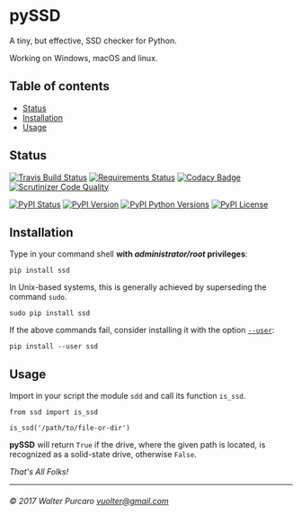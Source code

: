 pySSD
=====

A tiny, but effective, SSD checker for Python.

Working on Windows, macOS and linux.


Table of contents
-----------------

- [Status](#status)
- [Installation](#installation)
- [Usage](#usage)


Status
------

[![Travis Build Status](https://travis-ci.org/vuolter/pySSD.svg?branch=master)](https://travis-ci.org/vuolter/pySSD)
[![Requirements Status](https://requires.io/github/vuolter/pySSD/requirements.svg?branch=master)](https://requires.io/github/vuolter/pySSD/requirements/?branch=master)
[![Codacy Badge](https://api.codacy.com/project/badge/Grade/6ee47c32da944cbcac211ac3ac4ddff2)](https://www.codacy.com/app/vuolter/pySSD?utm_source=github.com&amp;utm_medium=referral&amp;utm_content=vuolter/pySSD&amp;utm_campaign=Badge_Grade)
[![Scrutinizer Code Quality](https://scrutinizer-ci.com/g/vuolter/pySSD/badges/quality-score.png?b=master)](https://scrutinizer-ci.com/g/vuolter/pySSD/?branch=master)

[![PyPI Status](https://img.shields.io/pypi/status/ssd.svg)](https://pypi.python.org/pypi/ssd)
[![PyPI Version](https://img.shields.io/pypi/v/ssd.svg)](https://pypi.python.org/pypi/ssd)
[![PyPI Python Versions](https://img.shields.io/pypi/pyversions/ssd.svg)](https://pypi.python.org/pypi/ssd)
[![PyPI License](https://img.shields.io/pypi/l/ssd.svg)](https://pypi.python.org/pypi/ssd)


Installation
------------

Type in your command shell **with _administrator/root_ privileges**:

    pip install ssd

In Unix-based systems, this is generally achieved by superseding
the command `sudo`.

    sudo pip install ssd

If the above commands fail, consider installing it with the option
[`--user`](https://pip.pypa.io/en/latest/user_guide/#user-installs):

    pip install --user ssd


Usage
-----

Import in your script the module `sdd` and call its function `is_ssd`.

    from ssd import is_ssd

    is_ssd('/path/to/file-or-dir')

**pySSD** will return `True` if the drive, where the given path is located, is
recognized as a solid-state drive, otherwise `False`.

_That's All Folks!_


------------------------------------------------
###### © 2017 Walter Purcaro <vuolter@gmail.com>
